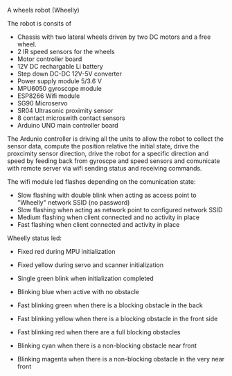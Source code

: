 A wheels robot (Wheelly)

The robot is consits of

- Chassis with two lateral wheels driven by two DC motors and a free wheel.
- 2 IR speed sensors for the wheels
- Motor controller board
- 12V DC rechargable Li battery
- Step down DC-DC 12V-5V converter
- Power supply module 5/3.6 V
- MPU6050 gyroscope module
- ESP8266 Wifi module
- SG90 Microservo
- SR04 Ultrasonic proximity sensor
- 8 contact microswith contact sensors
- Arduino UNO main controller board

The Ardunio controller is driving all the units to allow the robot to collect the sensor data, compute the position relative the initial state, drive the proxcimity sensor direction, drive the robot for a specific direction and speed by feeding back from gyroscpe and speed sensors and comunicate with remote server via wifi sending status and receiving commands.

The wifi module led flashes depending on the comunication state:

- Slow flashing with double blink when acting as access point to "Wheelly" network SSID (no password)
- Slow flashing when acting as network point to configured network SSID
- Medium flashing when client connected and no activity in place
- Fast flashing when client connected and activity in place


Wheelly status led:

- Fixed red during MPU initialization
- Fixed yellow during servo and scanner initialization
- Single green blink when initialization completed

- Blinking blue when active with no obstacle
- Fast blinking green when there is a blocking obstacle in the back
- Fast blinking yellow when there is a blocking obstacle in the front side
- Fast blinking red when there are a full blocking obstacles
- Blinking cyan when there is a non-blocking obstacle near front
- Blinking magenta when there is a non-blocking obstacle in the very near front
